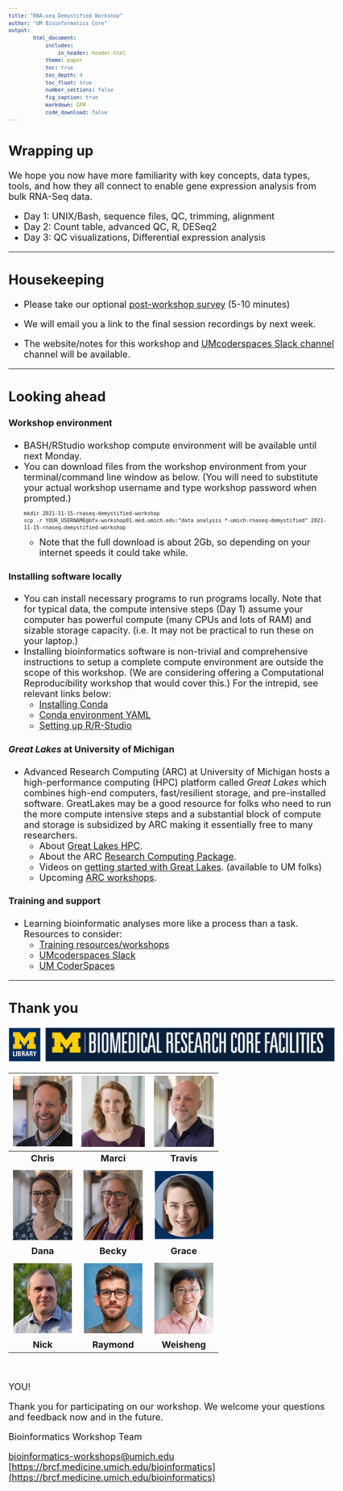 ```yaml
---
title: "RNA-seq Demystified Workshop"
author: "UM Bioinformatics Core"
output:
        html_document:
            includes:
                in_header: header.html
            theme: paper
            toc: true
            toc_depth: 4
            toc_float: true
            number_sections: false
            fig_caption: true
            markdown: GFM
            code_download: false
---
```


<style type="text/css">

body, td {
   font-size: 18px;
}
code.r{
  font-size: 12px;
}
pre {
  font-size: 12px
}
</style>

## Wrapping up

We hope you now have more familiarity with key concepts, data types, tools, and how they all
connect to enable gene expression analysis from bulk RNA-Seq data.

- Day 1: UNIX/Bash, sequence files, QC, trimming, alignment
- Day 2: Count table, advanced QC, R, DESeq2
- Day 3: QC visualizations, Differential expression analysis

---

## Housekeeping

- Please take our optional <a href="https://forms.gle/XcSnsfDMF6hwBJXBA" target="_blank">post-workshop survey</a> (5-10 minutes) <br />

- We will email you a link to the final session recordings by next week.

- The website/notes for this workshop and [UMcoderspaces Slack channel](https://umcoderspaces.slack.com) channel
  will be available.

---

## Looking ahead

#### Workshop environment
- BASH/RStudio workshop compute environment will be available until next Monday.
- You can download files from the workshop environment from your terminal/command line window as below. 
  (You will need to substitute your actual workshop username and type workshop password when prompted.)
  ```
  mkdir 2021-11-15-rnaseq-demystified-workshop
  scp -r YOUR_USERNAME@bfx-workshop01.med.umich.edu:"data analysis *-umich-rnaseq-demystified" 2021-11-15-rnaseq-demystified-workshop
  ```
  - Note that the full download is about 2Gb, so depending on your internet 
    speeds it could take while.

#### Installing software locally
  - You can install necessary programs to run programs locally. Note
    that for typical data, the compute intensive steps (Day 1) assume your 
    computer has powerful compute (many CPUs and lots of RAM) and sizable 
    storage capacity. (i.e. It may not be practical to run these on your laptop.)
  - Installing bioinformatics software is non-trivial and comprehensive instructions
    to setup a complete compute environment are outside the scope of this workshop.
    (We are considering offering a Computational Reproducibility workshop that
    would cover this.) For the intrepid, see relevant links below:
    - [Installing Conda](https://conda.io/projects/conda/en/latest/user-guide/install/index.html#regular-installation)
    - [Conda environment YAML](https://github.com/umich-brcf-bioinf/2021-11-15-umich-rnaseq-demystified/blob/master/server_setup/conda_setup/workshop-rsd.yaml)
    - [Setting up R/R-Studio](workshop_setup/setup_instructions_advanced.html)

#### _Great Lakes_ at University of Michigan
- Advanced Research Computing (ARC) at University of Michigan hosts a 
  high-performance computing (HPC) platform called _Great Lakes_ which combines
  high-end computers, fast/resilient storage, and pre-installed software.
  GreatLakes may be a good resource for folks who need to run the more compute 
  intensive steps and a substantial block of compute and storage is subsidized 
  by ARC making it essentially free to many researchers.
  - About <a href="https://arc.umich.edu/greatlakes/" target="_blank">Great Lakes HPC</a>.
  - About the ARC <a href="https://arc.umich.edu/umrcp/" target="_blank">Research Computing Package</a>.
  - Videos on <a href="https://www.mivideo.it.umich.edu/channel/ARC-TS%2BTraining/181860561/" target="_blank">getting started with Great Lakes</a>. (available to UM folks)
  - Upcoming <a href="https://arc.umich.edu/events/" target="_blank">ARC workshops</a>.
  
#### Training and support
  - Learning bioinformatic analyses more like a process than a task. Resources 
    to consider:
    - <a href="https://brcf.medicine.umich.edu/cores/bioinformatics-core/training/" target="_blank">Training resources/workshops</a>
    - <a href="https://umcoderspaces.slack.com" target="_blank">UMcoderspaces Slack</a>
    - <a href="https://datascience.isr.umich.edu/events/coderspaces/" target="_blank">UM CoderSpaces</a>

---

## Thank you

![Sponsors](images/Module00_sponsor_logos.png)

| ![](images/Module00_headshots/headshot_cgates.jpg) | ![](images/Module00_headshots/headshot_mbradenb.jpg)| ![](images/Module00_headshots/headshot_trsaari.jpg) |
|:-:|:-:|:-:|
| **Chris** | **Marci** | **Travis** |
| | | |
| ![](images/Module00_headshots/headshot_damki.jpg) | ![](images/Module00_headshots/headshot_rtagett.jpg) | ![](images/Module00_headshots/headshot_grkenney.jpg) | 
|  **Dana** | **Becky** | **Grace** |
| | | |
| ![](images/Module00_headshots/headshot_ncarruth.jpg)| ![](images/Module00_headshots/headshot_rcavalca.jpg)| ![](images/Module00_headshots/headshot_weishwu.jpg)|
| **Nick** | **Raymond** | **Weisheng** |
<br/>

YOU!

Thank you for participating on our workshop. We welcome your questions and feedback now and in the future.

Bioinformatics Workshop Team

[bioinformatics-workshops@umich.edu](mailto:bioinformatics-workshops@umich.edu) <br/>
[https://brcf.medicine.umich.edu/bioinformatics](https://brcf.medicine.umich.edu/bioinformatics)
